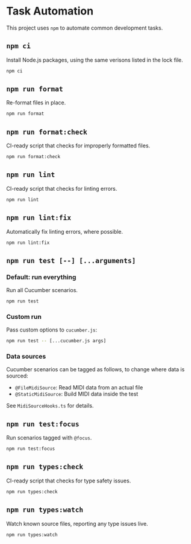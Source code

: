 # Task Automation

This project uses `npm` to automate common development tasks.

## `npm ci`

Install Node.js packages, using the same verisons listed in the lock file.

```sh
npm ci
```

## `npm run format`

Re-format files in place.

```sh
npm run format
```

## `npm run format:check`

CI-ready script that checks for improperly formatted files.

```sh
npm run format:check
```

## `npm run lint`

CI-ready script that checks for linting errors.

```sh
npm run lint
```

## `npm run lint:fix`

Automatically fix linting errors, where possible.

```sh
npm run lint:fix
```

## `npm run test [--] [...arguments]`

### Default: run everything

Run all Cucumber scenarios.

```sh
npm run test
```

### Custom run

Pass custom options to `cucumber.js`:

```sh
npm run test -- [...cucumber.js args]
```

### Data sources

Cucumber scenarios can be tagged as follows, to change where data is sourced:

- `@FileMidiSource`: Read MIDI data from an actual file
- `@StaticMidiSource`: Build MIDI data inside the test

See `MidiSourceHooks.ts` for details.

## `npm run test:focus`

Run scenarios tagged with `@focus`.

```sh
npm run test:focus
```

## `npm run types:check`

CI-ready script that checks for type safety issues.

```sh
npm run types:check
```

## `npm run types:watch`

Watch known source files, reporting any type issues live.

```sh
npm run types:watch
```
